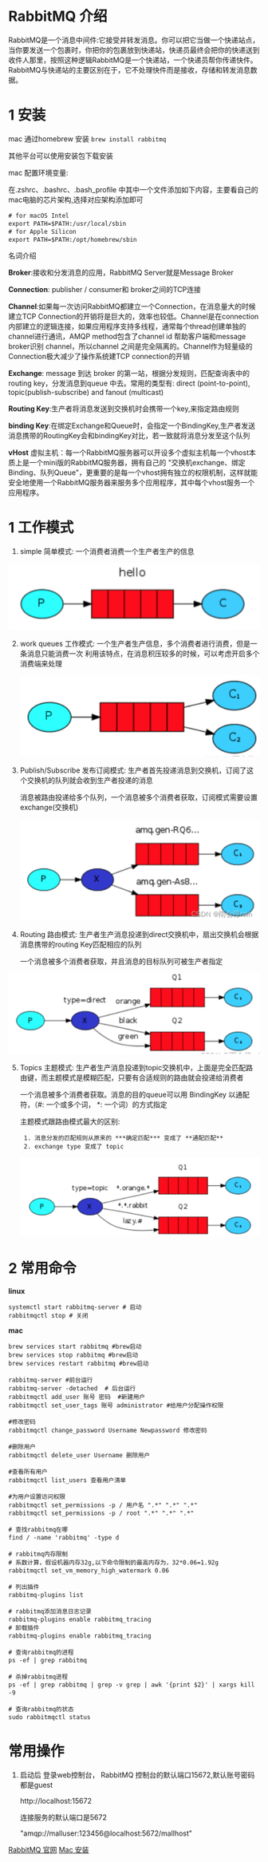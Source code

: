 # RabbitMQ 介绍

RabbitMQ是一个消息中间件:它接受并转发消息。你可以把它当做一个快递站点，当你要发送一个包裹时，你把你的包裹放到快递站，快递员最终会把你的快递送到收件人那里，按照这种逻辑RabbitMQ是一个快递站，一个快递员帮你传递快件。RabbitMQ与快递站的主要区别在于，它不处理快件而是接收，存储和转发消息数据。

# 1 安装

mac 通过homebrew 安装
`brew install rabbitmq`

其他平台可以使用安装包下载安装

mac 配置环境变量:

在.zshrc、.bashrc、.bash_profile 中其中一个文件添加如下内容，主要看自己的mac电脑的芯片架构,选择对应架构添加即可

```
# for macOS Intel
export PATH=$PATH:/usr/local/sbin
# for Apple Silicon
export PATH=$PATH:/opt/homebrew/sbin
```

名词介绍

**Broker**:接收和分发消息的应用，RabbitMQ Server就是Message Broker

**Connection**: publisher / consumer和 broker之间的TCP连接

**Channel**:如果每一次访问RabbitMQ都建立一个Connection，在消息量大的时候建立TCP
Connection的开销将是巨大的，效率也较低。Channel是在connection 内部建立的逻辑连接，如果应用程序支持多线程，通常每个thread创建单独的channel进行通讯，AMQP method包含了channel id 帮助客户端和message broker识别 channel，所以channel 之间是完全隔离的。Channel作为轻量级的Connection极大减少了操作系统建TCP connection的开销

**Exchange**: message 到达 broker 的第一站，根据分发规则，匹配查询表中的 routing key，分发消息到queue 中去。常用的类型有: direct (point-to-point), topic(publish-subscribe) and fanout
(multicast)

**Routing Key**:生产者将消息发送到交换机时会携带一个key,来指定路由规则

**binding Key**:在绑定Exchange和Queue时，会指定一个BindingKey,生产者发送消息携带的RoutingKey会和bindingKey对比，若一致就将消息分发至这个队列

**vHost** 虚拟主机：每一个RabbitMQ服务器可以开设多个虚拟主机每一个vhost本质上是一个mini版的RabbitMQ服务器，拥有自己的 "交换机exchange、绑定Binding、队列Queue"，更重要的是每一个vhost拥有独立的权限机制，这样就能安全地使用一个RabbitMQ服务器来服务多个应用程序，其中每个vhost服务一个应用程序。

# 1 工作模式

1. simple 简单模式:  一个消费者消费一个生产者生产的信息

![rabbit_single.png](../../assets/6548f298f2efc3498ad1eab9776ae7c76fe8e25d.png)

   

2. work queues 工作模式: 一个生产者生产信息，多个消费者进行消费，但是一条消息只能消费一次
    利用该特点，在消息积压较多的时候，可以考虑开启多个消费端来处理
   
   ![WechatIMG26.png](../../assets/eeb8b1475b0e8a4a15fac1f61cc5172261e33e56.png)

3. Publish/Subscribe 发布订阅模式: 生产者首先投递消息到交换机，订阅了这个交换机的队列就会收到生产者投递的消息
   
    消息被路由投递给多个队列，一个消息被多个消费者获取，订阅模式需要设置exchange(交换机)
   
   
   ![WechatIMG27.png](../../assets/65bbcd3349cca3ae585fb77c9deaaba895c0710f.png)

4. Routing 路由模式: 生产者生产消息投递到direct交换机中，扇出交换机会根据消息携带的routing Key匹配相应的队列
   
    一个消息被多个消费者获取，并且消息的目标队列可被生产者指定

![WechatIMG28.png](../../assets/0cd448ee178aefc30835ada5de8a8ccc484b80f6.png)



5. Topics 主题模式:  生产者生产消息投递到topic交换机中，上面是完全匹配路由键，而主题模式是模糊匹配，只要有合适规则的路由就会投递给消费者
   
    一个消息被多个消费者获取。消息的目的queue可以用 BindingKey 以通配符，（#: 一个或多个词， *: 一个词）的方式指定
   
    主题模式跟路由模式最大的区别:
   
        1. 消息分发的匹配规则从原来的 ***确定匹配*** 变成了 **通配匹配**
        2. exchange type 变成了 topic
   
   ![WechatIMG29.png](../../assets/754d0873f8ad30d3fa5680cbd0278f44c6dda9d4.png)
   
   

# 2 常用命令

**linux**

```
systemctl start rabbitmq-server # 启动
rabbitmqctl stop # 关闭
```

**mac**

```
brew services start rabbitmq #brew启动
brew services stop rabbitmq #brew启动
brew services restart rabbitmq #brew启动

rabbitmq-server #前台运行
rabbitmq-server -detached  # 后台运行
rabbitmqctl add_user 账号 密码  #新建用户
rabbitmqctl set_user_tags 账号 administrator #给用户分配操作权限

#修改密码
rabbitmqctl change_password Username Newpassword 修改密码

#删除用户
rabbitmqctl delete_user Username 删除用户

#查看所有用户
rabbitmqctl list_users 查看用户清单

#为用户设置访问权限
rabbitmqctl set_permissions -p / 用户名 ".*" ".*" ".*" 
rabbitmqctl set_permissions -p / root ".*" ".*" ".*"

# 查找rabbitmq在哪
find / -name 'rabbitmq' -type d

# rabbitmq内存限制
# 系数计算，假设机器内存32g,以下命令限制的最高内存为，32*0.06=1.92g
rabbitmqctl set_vm_memory_high_watermark 0.06

# 列出插件
rabbitmq-plugins list

# rabbitmq添加消息日志记录
rabbitmq-plugins enable rabbitmq_tracing
# 卸载插件
rabbitmq-plugins enable rabbitmq_tracing

# 查询rabbitmq的进程
ps -ef | grep rabbitmq

# 杀掉rabbitmq进程
ps -ef | grep rabbitmq | grep -v grep | awk '{print $2}' | xargs kill -9

# 查询rabbitmq的状态
sudo rabbitmqctl status
```

# 常用操作

1. 启动后 登录web控制台， RabbitMQ 控制台的默认端口15672,默认账号密码都是guest
   
    http://localhost:15672
   
    连接服务的默认端口是5672
   
    "amqp://malluser:123456@localhost:5672/mallhost"

[RabbitMQ 官网](https://www.rabbitmq.com/download.html)
[Mac 安装](https://zhuanlan.zhihu.com/p/555761839)